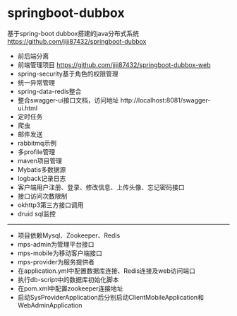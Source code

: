 # springboot-dubbox
基于spring-boot dubbox搭建的java分布式系统 https://github.com/jiji87432/springboot-dubbox
- 前后端分离
- 前端管理项目 https://github.com/jiji87432/springboot-dubbox-web
- spring-security基于角色的权限管理
- 统一异常管理
- spring-data-redis整合
- 整合swagger-ui接口文档，访问地址 http://localhost:8081/swagger-ui.html
- 定时任务
- 爬虫
- 邮件发送
- rabbitmq示例
- 多profile管理
- maven项目管理
- Mybatis多数据源
- logback记录日志
- 客户端用户注册、登录、修改信息、上传头像、忘记密码接口
- 接口访问次数限制
- okhttp3第三方接口调用
- druid sql监控

---

- 项目依赖Mysql、Zookeeper、Redis
- mps-admin为管理平台接口
- mps-mobile为移动客户端接口
- mps-provider为服务提供者
- 在application.yml中配置数据库连接、Redis连接及web访问端口
- 执行db-script中的数据库初始化脚本
- 在pom.xml中配置zookeeper连接地址
- 启动SysProviderApplication后分别启动ClientMobileApplication和WebAdminApplication
